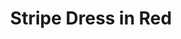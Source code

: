 ---
title: Stripe Dress in Red
price: 5,000

description: Made of soft and natural nude cotton fabric, which feels really nice on your skin. The bottom has a top layer made of subtle transparent net. Loose silhouette gives comfort and freedom of movement. The collar has a button closure on the back.

composition: 90% cotton, 5% polyester, 5% viscose
sizes: Available in two sizes (S, M)  
---